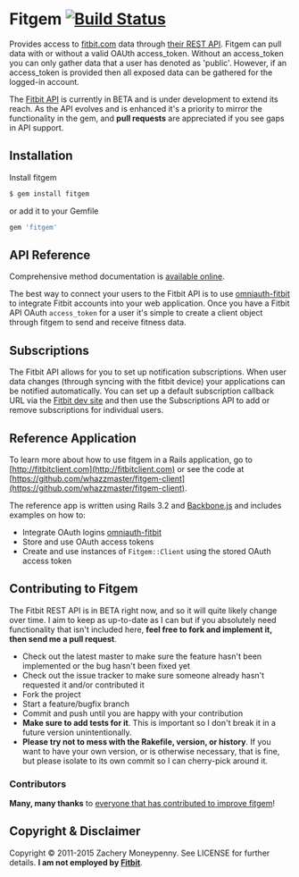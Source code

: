 # Fitgem [![Build Status](https://secure.travis-ci.org/whazzmaster/fitgem.png)](http://travis-ci.org/whazzmaster/fitgem)

Provides access to [fitbit.com](http://www.fitbit.com) data through [their REST API](http://dev.fitbit.com).  Fitgem can pull data with or without a valid OAUth access_token. Without an access_token you can only gather data that a user has denoted as 'public'.  However, if an access_token is provided then all exposed data can be gathered for the logged-in account.

The [Fitbit API](https://wiki.fitbit.com/display/API/Fitbit+API) is currently in BETA and is under development to extend its reach. As the API evolves and is enhanced it's a priority to mirror the functionality in the gem, and **pull requests** are appreciated if you see gaps in API support.

## Installation

Install fitgem

```bash
$ gem install fitgem
```

or add it to your Gemfile

```ruby
gem 'fitgem'
```

## API Reference
Comprehensive method documentation is [available online](http://www.rubydoc.info/gems/fitbit/0.2.0/frames).

The best way to connect your users to the Fitbit API is to use
[omniauth-fitbit](https://github.com/tkgospodinov/omniauth-fitbit) to integrate
Fitbit accounts into your web application. Once you have a Fitbit API OAuth
`access_token` for a user it's simple to create a client object through fitgem
to send and receive fitness data.

## Subscriptions
The Fitbit API allows for you to set up notification subscriptions. When user
data changes (through syncing with the fitbit device) your applications can be
notified automatically.  You can set up a default subscription callback URL via
the [Fitbit dev site](https://dev.fitbit.com/ 'Fitbit Developer Site') and then
use the Subscriptions API to add or remove subscriptions for individual users.

## Reference Application
To learn more about how to use fitgem in a Rails application, go to
[http://fitbitclient.com](http://fitbitclient.com) or see the code at
[https://github.com/whazzmaster/fitgem-client](https://github.com/whazzmaster/fitgem-client).

The reference app is written using Rails 3.2 and
[Backbone.js](http://backbonejs.org) and includes examples on how to:

* Integrate OAuth logins [omniauth-fitbit](https://github.com/tkgospodinov/omniauth-fitbit)
* Store and use OAuth access tokens
* Create and use instances of `Fitgem::Client` using the stored OAuth access token

## Contributing to Fitgem
The Fitbit REST API is in BETA right now, and so it will quite likely change
over time.  I aim to keep as up-to-date as I can but if you absolutely need
functionality that isn't included here, **feel free to fork and implement it,
then send me a pull request**.

* Check out the latest master to make sure the feature hasn't been implemented or the bug hasn't been fixed yet
* Check out the issue tracker to make sure someone already hasn't requested it and/or contributed it
* Fork the project
* Start a feature/bugfix branch
* Commit and push until you are happy with your contribution
* **Make sure to add tests for it**. This is important so I don't break it in a future version unintentionally.
* **Please try not to mess with the Rakefile, version, or history**. If you want to have your own version, or is otherwise
necessary, that is fine, but please isolate to its own commit so I can cherry-pick around it.

### Contributors

**Many, many thanks** to [everyone that has contributed to improve fitgem](https://github.com/whazzmaster/fitgem/graphs/contributors)!

## Copyright & Disclaimer

Copyright &copy; 2011-2015 Zachery Moneypenny. See LICENSE for further details.
__I am not employed by [Fitbit](http://fitbit.com)__.
